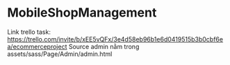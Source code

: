 # MobileShopManagement
Link trello task: https://trello.com/invite/b/xEE5vQFx/3e4d58eb96b1e6d0419515b3b0cbf6ea/ecommerceproject
Source admin nằm trong assets/sass/Page/Admin/admin.html

